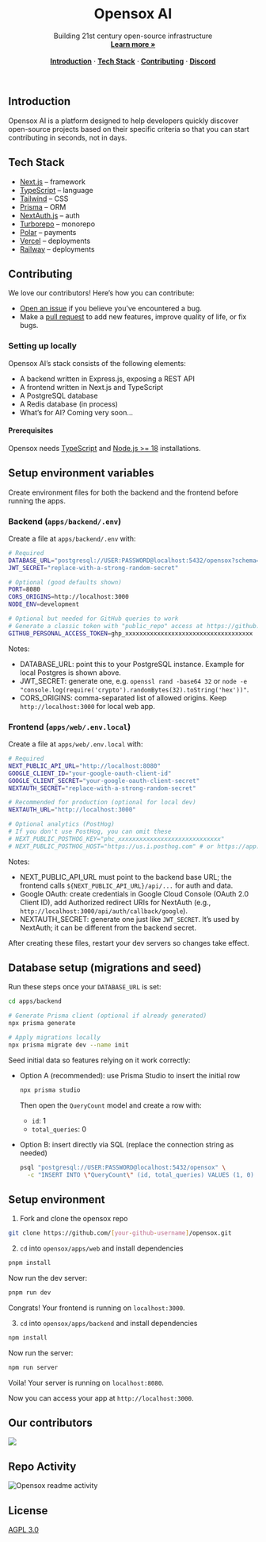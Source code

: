 <h1 align="center">Opensox AI </h1>

<p align="center">
    Building 21st century open-source infrastructure
    <br />
    <a href="https://opensox.ai"><strong>Learn more »</strong></a>
    <br />
    <br />
    <a href="#introduction"><strong>Introduction</strong></a> ·
    <a href="#tech-stack"><strong>Tech Stack</strong></a> ·
    <a href="#contributing"><strong>Contributing</strong></a> ·
    <a href="https://discord.gg/zbHzgMNBrm"><strong>Discord</strong></a>
</p>


<br/>

## Introduction

Opensox AI is a platform designed to help developers quickly discover open-source projects based on their specific criteria so that you can start contributing in seconds, not in days.

## Tech Stack

- [Next.js](https://nextjs.org/) – framework
- [TypeScript](https://www.typescriptlang.org/) – language
- [Tailwind](https://tailwindcss.com/) – CSS
- [Prisma](https://www.prisma.io/) – ORM
- [NextAuth.js](https://next-auth.js.org/) – auth
- [Turborepo](https://turbo.build/repo) – monorepo
- [Polar](https://polar.sh/) – payments
- [Vercel](https://vercel.com/) – deployments
- [Railway](https://railway.com/) – deployments


## Contributing

We love our contributors! Here’s how you can contribute:

- [Open an issue](https://github.com/apsinghdev/opensox/issues) if you believe you’ve encountered a bug.
- Make a [pull request](https://github.com/apsinghdev/opensox/pulls) to add new features, improve quality of life, or fix bugs.

### Setting up locally

Opensox AI’s stack consists of the following elements:

- A backend written in Express.js, exposing a REST API
- A frontend written in Next.js and TypeScript
- A PostgreSQL database
- A Redis database (in process)
- What’s for AI? Coming very soon…

#### Prerequisites

Opensox needs [TypeScript](https://www.typescriptlang.org/download/) and [Node.js >= 18](https://nodejs.org/en/download/package-manager) installations.

## Setup environment variables

Create environment files for both the backend and the frontend before running the apps.

### Backend (`apps/backend/.env`)

Create a file at `apps/backend/.env` with:

```bash
# Required
DATABASE_URL="postgresql://USER:PASSWORD@localhost:5432/opensox?schema=public"
JWT_SECRET="replace-with-a-strong-random-secret"

# Optional (good defaults shown)
PORT=8080
CORS_ORIGINS=http://localhost:3000
NODE_ENV=development

# Optional but needed for GitHub queries to work
# Generate a classic token with "public_repo" access at https://github.com/settings/tokens
GITHUB_PERSONAL_ACCESS_TOKEN=ghp_xxxxxxxxxxxxxxxxxxxxxxxxxxxxxxxxxxxx
```

Notes:
- DATABASE_URL: point this to your PostgreSQL instance. Example for local Postgres is shown above.
- JWT_SECRET: generate one, e.g. `openssl rand -base64 32` or `node -e "console.log(require('crypto').randomBytes(32).toString('hex'))"`.
- CORS_ORIGINS: comma-separated list of allowed origins. Keep `http://localhost:3000` for local web app.

### Frontend (`apps/web/.env.local`)

Create a file at `apps/web/.env.local` with:

```bash
# Required
NEXT_PUBLIC_API_URL="http://localhost:8080"
GOOGLE_CLIENT_ID="your-google-oauth-client-id"
GOOGLE_CLIENT_SECRET="your-google-oauth-client-secret"
NEXTAUTH_SECRET="replace-with-a-strong-random-secret"

# Recommended for production (optional for local dev)
NEXTAUTH_URL="http://localhost:3000"

# Optional analytics (PostHog)
# If you don't use PostHog, you can omit these
# NEXT_PUBLIC_POSTHOG_KEY="phc_xxxxxxxxxxxxxxxxxxxxxxxxxxxxx"
# NEXT_PUBLIC_POSTHOG_HOST="https://us.i.posthog.com" # or https://app.posthog.com
```

Notes:
- NEXT_PUBLIC_API_URL must point to the backend base URL; the frontend calls `${NEXT_PUBLIC_API_URL}/api/...` for auth and data.
- Google OAuth: create credentials in Google Cloud Console (OAuth 2.0 Client ID), add Authorized redirect URIs for NextAuth (e.g., `http://localhost:3000/api/auth/callback/google`).
- NEXTAUTH_SECRET: generate one just like `JWT_SECRET`. It’s used by NextAuth; it can be different from the backend secret.

After creating these files, restart your dev servers so changes take effect.


## Database setup (migrations and seed)

Run these steps once your `DATABASE_URL` is set:

```bash
cd apps/backend

# Generate Prisma client (optional if already generated)
npx prisma generate

# Apply migrations locally
npx prisma migrate dev --name init
```

Seed initial data so features relying on it work correctly:

- Option A (recommended): use Prisma Studio to insert the initial row

  ```bash
  npx prisma studio
  ```

  Then open the `QueryCount` model and create a row with:
  - `id`: 1
  - `total_queries`: 0

- Option B: insert directly via SQL (replace the connection string as needed)

  ```bash
  psql "postgresql://USER:PASSWORD@localhost:5432/opensox" \
    -c "INSERT INTO \"QueryCount\" (id, total_queries) VALUES (1, 0) ON CONFLICT (id) DO NOTHING;"
  ```


## Setup environment

1. Fork and clone the opensox repo

```bash
git clone https://github.com/[your-github-username]/opensox.git
```

2. `cd` into `opensox/apps/web` and install dependencies

```bash
pnpm install
```

Now run the dev server:

```bash
pnpm run dev
```

Congrats! Your frontend is running on `localhost:3000`.

3. `cd` into `opensox/apps/backend` and install dependencies

```bash
npm install
```

Now run the server:

```bash
npm run server
```

Voila! Your server is running on `localhost:8080`.

Now you can access your app at `http://localhost:3000`.

## Our contributors

<a href="https://github.com/apsinghdev/opensox/graphs/contributors">
  <img src="https://contrib.rocks/image?repo=apsinghdev/opensox" />
</a>

## Repo Activity

![Opensox readme activity](https://repobeats.axiom.co/api/embed/e6a9549f6e68c7666aa0524d83647bd34a97b4ca.svg "Repobeats analytics image")

## License

[AGPL 3.0](./LICENSE)